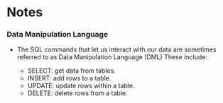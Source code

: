 # Notes

### Data Manipulation Language

- The SQL commands that let us interact with our data are sometimes referred to as Data Manipulation Language (DML) These include:

  - SELECT: get data from tables.
  - INSERT: add rows to a table.
  - UPDATE: update rows within a table.
  - DELETE: delete rows from a table.

